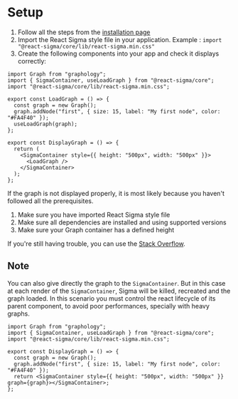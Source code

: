 # Setup

1. Follow all the steps from the [installation page](start-installation.md)
1. Import the React Sigma style file in your application.
   Example : `import "@react-sigma/core/lib/react-sigma.min.css"`
1. Create the following components into your app and check it displays correctly:

```tsx
import Graph from "graphology";
import { SigmaContainer, useLoadGraph } from "@react-sigma/core";
import "@react-sigma/core/lib/react-sigma.min.css";

export const LoadGraph = () => {
  const graph = new Graph();
  graph.addNode("first", { size: 15, label: "My first node", color: "#FA4F40" });
  useLoadGraph(graph);
};

export const DisplayGraph = () => {
  return (
    <SigmaContainer style={{ height: "500px", width: "500px" }}>
      <LoadGraph />
    </SigmaContainer>
  );
};
```

If the graph is not displayed properly, it is most likely because you haven't followed all the prerequisites.

1. Make sure you have imported React Sigma style file
1. Make sure all dependencies are installed and using supported versions
1. Make sure your Graph container has a defined height

If you're still having trouble, you can use the [Stack Overflow](https://stackoverflow.com/questions/tagged/sigma.js).

## Note

You can also give directly the graph to the `SigmaContainer`.
But in this case at each render of the `SigmaContainer`, Sigma will be killed, recreated and the graph loaded.
In this scenario you must control the react lifecycle of its parent component, to avoid poor performances, specially with heavy graphs.

```tsx
import Graph from "graphology";
import { SigmaContainer, useLoadGraph } from "@react-sigma/core";
import "@react-sigma/core/lib/react-sigma.min.css";

export const DisplayGraph = () => {
  const graph = new Graph();
  graph.addNode("first", { size: 15, label: "My first node", color: "#FA4F40" });
  return <SigmaContainer style={{ height: "500px", width: "500px" }} graph={graph}></SigmaContainer>;
};
```
